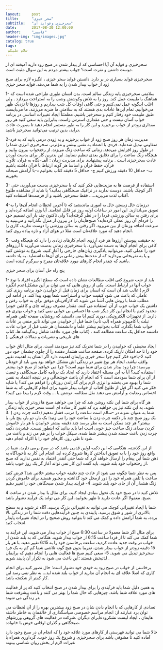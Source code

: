 ```yaml
---
---
layout:     post
title:      "سحر خیزی"
subtitle:   "سحرخیزی وفواید آن"
date:       2017-08-30 12:00:00
author:     "قاسمی"
header-img: "img/images.jpg"
catalog: true
tags:
 سلام علیکم 
---
```


سحرخیزی و فواید آن 
آیا احساسی که از بیدار شدن در صبح زود دارید آمیخته ای از دوست داشتن و نفرت است؟ جواب بیشتر مردم به این سوال مثبت است.

سحرخیزی فواید بسیاری در بر دارد. دانستن فواید سحر خیزی ، انگیزه لازم برای صبح زود از خواب بیدار شدن را به شما می‌دهد.
فواید سحر خیزی

1- سلامتی 
سحرخیزی پایه زندگی سالم است. بدن انسان طوری طراحی شده است که هماهنگ با طبیعت عمل کند. روز را به تلاش وکوشش وشب را به استراحت بپردازد . ولی اغلب اینگونه عمل نمی‌کنیم و حتی گاهی اوقات کل شب بیداریم و روز‌ها تا نزدیک  ظهر می‌خوابیم. تمام این‌ها عادات بدی هستند که به سلامتی ما ضربه می‌زنند، ما می‌بایست طبق طبیعت خود رفتار کنیم و سحرخیز باشیم.
مطمئناً ایجاد تغییرات اساسی در برنامه خواب آسان نیست و حتی مقداری استرس زاست. بنابراین باید سعی کنید هر روز مقداری زود‌تر از خواب برخیزید و این کار را به طور مستمر انجام دهید تا بصورت عادت درآید، بدین ترتیب می‌توانید سحرخیز باشید.

2-مدیریت زمان 
هر روز صبح زود از خواب برخیزید و به زودی درمی یابید که به فرد متفاوتی تبدیل شده‌اید. فردی با اعتماد به نفس بیشتر و مؤثر‌تر. سحرخیزی انرژی شما را در طول روز افزایش می‌دهد. زمانی که ساعت زنگ می‌زند، از رختخواب بیرون بیایید و هیچگاه زنگ ساعت را برای دقایق بعدی تنظیم ننمایید. این بد‌ترین کار برای بدست آوردن عادت سحرخیزی است  .
برنامه پیشنهادی برای مدیریت زمان : 
الف-نگاه به قرآن، تلاوت قرآن، حفظ قرآن و اساسا هر گونه ارتباط با قرآن داشته باشیم  
ب- حداقل 10 دقیقه ورزش کنیم
ج- حداقل 5 دقیقه کتاب بخوانیم
د-با آرامش صبحانه بخوریم 

3- استفاده از فرصت ها 
به مزیت‌هایی فکر کنید که با سحرخیزی بدست می‌آورید، حتی اگر کوچک باشند. دوست ندارید در ترافیک صبحگاهی بمانید؟ یا شاید از مشاهده طلوع آفتاب لذت می‌برید….. فقط سحرخیز باشید و از فرصت‌ها استفاده کنید.

4-درزمان حال زیستن
حال به اموری بیاندیشید که تا آخرین لحظات انجام آن‌ها را به تعویق می‌اندازید. این امور در ساعات اولیه روز نیز قابل انجامند. آیا وزن اضافه کرده‌اید و برای رفتن به سالن ورزشی فردا را در نظر گرفته‌اید؟ ولی تاکنون چند بار این تصمیم خود را فردای آن روز عملی کرده‌اید؟ صبح‌هایتان را در بیرون از منزل بگذرانید و می‌بینید به سرعت اضافه وزنتان از بین می‌رود. اگر رفتن به سالن ورزشی  را دوست ندارید، کاری را انجام دهید که مورد علاقه‌تان است مثلا در هوای آزاد و تازه پیاده روی کنید.

5- به حقیقت پیوستن آرزوها 
هر فرد آرزوی انجام کارهای زیادی را دارد که هیچگاه وقت کافی برای انجام آن‌ها به دست نمی‌آورد. با سحرخیزی زمانی بدست می‌آورید تا آرزوهای خود را عملی کنید. می‌توانید یادگیری زبان‌های خارجی را آغاز کنید، شروع به نوشتن کنید و یا به تفریحاتی بپردازید که از مدت‌ها پیش زمانی برای آن‌ها نداشته‌اید. به یاد داشته باشید که چقدر انجام کارهای مورد علاقه‌تان مفرح و سرگرم کننده است.

پنج راه حل آسان برای سحر خیزی 

1- باید از شب شروع کنی
اغلب مطالعات نشان داده است که سطح انگیزه افراد با نوع خواب آنها در ارتباط است..
یکی از روش هایی که می توان بر این مشکل(عدم انگیزه لازم ) غالب شد آن است که انسان برای زمان قبل از خوابیدن خود برنامه ریزی کند. عاملی که باعث می شود کیفیت خواب و استراحت شما بهبود پیدا کند. در ادامه این مطلب شما با روش هایی آشنا می شوید که کارآفرینان موفق برای به خواب رفتن و داشتن یک خواب خوب از آن استفاده می کنند.
مقدار مصرف روزانه چای و کافئین خودرا محدود کنیم 
 با انجام این کار دیگر شب ها احساس بی خوابی نمی کنید و خواب بهتری هم دارید.
از تجهیزات الکترونیکی دوری کنیم 
آیا می دانستید که روشنایی صفحه تلفن همراه، تبلت یا کامپیوتر همراه (لپ تاپ) شما قبل از خوابیدن می تواند تاثیر منفی بر عادات خواب شما بگذارد.
کتاب بخوانیم 
بیشتر علما و دانشمندان   هر شب قبل از خواب عادت داشتند حداقل  یک ساعت مطالعه کنند . (کتاب های مورد علاقه: شامل زندگینامه ها، کتاب های تاریخی و نشریات و مقالات فرهنگی .)

ایجاد محیطی که خوابیدن را در شما تحریک کند نیز سودمند است. برای مثال اتاق خواب خود را تا حد امکان تاریک کرده، صفحه ساعت هشدار دهنده را از جلوی چشمان خود دور کنید
2-باخود فکر کنیم چرا سحر خیزی برایمان  اهمیت دارد 
اگر انسان به اهمیت تغییر واقف نباشد، ایجاد هر نوع تغییر در زندگی اش مشکل خواهد بود پس باید از خودتان بپرسید: چرا زود بیدار شدن برای شما مهم است؟ چرا می خواهید از صبح خود بیشتر استفاده کنید؟ آیا به این مسئله اعتقاد دارید که ایجاد یک برنامه کامل صبحگاهی و تبعیت از آن برای شما سودمند است ؟ که انجام آن باعث خوشحالی  و در نتیجه اعتماد به نفس شما را بهبود می بخشد و انرژی لازم برای گذراندن روزتان را فراهم می کند؟ یا شاید فکر می کنید اگر قبل از طلوع آفتاب از خواب بیدار شوید برای انجام کارهایی که به شما احساس رضایت و آرامش می دهند مثل مطالعه، نوشتن یا ... وقت لازم را پیدا می کنید؟

هر گاه برای شما این نکته روشن شد که چرا می خواهید صبح ها زودتر از خواب بیدار شوید، به این نکته نیز پی خواهید برد که تغییر کار ساده ای است
سحر خیزی پایه زندگی سالم است 
ساعت را مرتب فشار ندهیم (دکمه چرت زدن ) .3-
‎
شما به عنوان نمونه در یک روز صبح چند بار دکمه چرت زدن یا  ساعت خود را می زنید؛ یک بار، دو بار، پنج بار، یا بیشتر؟ هر چند ممکن است به نظر برسد چند دقیقه بیشتر خوابیدن با هر بار خاموش کردن صدای زنگ ساعت چیز خوبی است اما باید بدانید که اینطور نیست. فشردن دکمه چرت زدن باعث خسته شدن بیشتر شما شده، سیکل خواب را بر هم می زند و باعث می شود تا طی روز، کارهای خود را با اکراه انجام دهید.

از این گذشته، هنگامی که این دکمه اولین قدمی باشد که در صبح برمی دارید، شما در واقع روز خود را با به تعویق انداختن کارها شروع کرده اید. انجام این کار به ناخودآگاه به ذهن شما این پیغام را ارسال خواهد کرد که شما حتی آنقدر اعتماد به نفس ندارید که صبح از رختخواب خود بلند شوید. باید گفت این کار نمی تواند آغاز گر یک روز خوب باشد.

پس به نظر شما چگونه می شود از عادت چند دقیقه خواب بیشتر خلاص شد؟ فرض کنید ساعت یا تلفن همراه خود را دور ازمحل خود گذاشته و مجبور هستید برای خاموش کردن زنگ هشدار آن از جای  خود بلند شوید.
4- فرایند بیدار شدن صبحگاهی خود را تغییر دهیم 

تلاش کنید تا در صبح خود یک تحول بنیادی ایجاد کنید، برای مثال با بیدار شدن در ساعت 4 صبح. معمولا اگر عادت دارید تا ظهر بخوابید، این کار می تواند یک فرآیند دشوار باشد.

شما با ایجاد تغییراتی کوچک می توانید به تغییراتی بزرگ برسید. آگاه تر شوید و به سطح بالاتری از شور و شوق برسید. پایبندی به چنین فرآیندهایی دقت شما را در زندگی بالا برده، به شما آرامش داده و کمک می کند تا بتوانید روش صحیح را در ایجاد تغییرات پایدار انتخاب کنید.

برای مثال اگر شما معمولا در ساعت 6:30 صبح از خواب بیدار می شوید، این فرآیند به شما کمک می کند تا از فردا ساعت 6:15 از خواب بیدار شوید. هنگامی که به بلند شدن از خواب در وقت جدید عادت کردید، ساعت برخاستن خود را به 6:15 تغییر دهید. با هر بار 15 دقیقه زودتر از خواب بیدار شدن، تقریبا بدون هیچ گونه تلاشی شما کم کم به یک فرد سحرخیز تبدیل می شوید.
5- سعی کنیم صبح ها فعالیت هایی را انجام دهیم که برایمان لذتبخش هستند ؛این باعث می شود به تکرار آن پایبند شویم .

برخاستن از خواب در صبح زود به خودی خود دشوار است؛ حال تصور کنید برای انجام کاری که اصلا علاقه ای به انجام آن ندارید از خواب بلند شده اید... به نظر نمی رسد این کار کمتر از شکنجه باشد.

به همین دلیل شما باید فرآیندی را برای بیدار شدن در صبح انتخاب کنید که پر از فعالیت های مورد علاقه شما باشد. چیزهایی که حال شما را بهتر می کنند و باعث پیشرفت شما در زندگی می شوند.

تعدادی از کارهایی که  با انجام دادن شان در صبح زود بیشترین بهره را از آن لحظات می توان برد عبارتند از: انجام مراسم خصوصی سپاسگذاری از خالقمان به خاطر داشته هایمان  ، ایجاد لیست تشکرودعابرای دیگران ،شرکت در فعالیت های گروهی ورزشهای صبحگاهی   و گذران اوقاتی خوش با خانواده.

حالا شما می توانید فهرستی از کارهای مورد علاقه خود را که انجام ان در صبح وجود دارد آماده کنید تا مشوقی باشد برای سحرخیزی و شروع یک روز خوب.
گرداوری  همراه با تغیرات لازم از بخش روان شناسی بیتوته 
